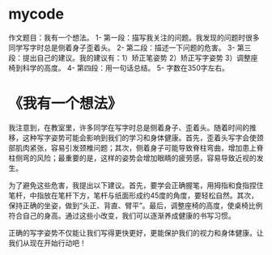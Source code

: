 # mycode

作文题目：我有一个想法。
1- 第一段：描写我关注的问题。我发现的问题时很多同学写字时总是侧着身子歪着头。
2- 第二段：描述一下问题的危害。
3- 第三段：提出自己的建议。我的建议有：1）矫正笔姿势
2）矫正写字姿势 3）调整座椅到科学的高度。
4- 第四段：用一句话总结。
5- 字数在350字左右。


# 《我有一个想法》
我注意到，在教室里，许多同学在写字时总是侧着身子、歪着头。随着时间的推移，这种写字姿势可能会影响到我们的学习和身体健康。首先，歪着头写字会使颈部肌肉紧张，容易引发颈椎问题；其次，侧着身子可能导致脊柱弯曲，增加患上脊柱侧弯的风险；最重要的是，这样的姿势会增加眼睛的疲劳感，容易导致近视的发生。

为了避免这些危害，我提出以下建议。首先，要学会正确握笔，用拇指和食指捏住笔杆，中指放在笔杆下方，笔杆与纸面形成约45度的角度，要轻松自然。其次，保持正确的坐姿，做到“头正、背直、臂平”。最后，调整座椅的高度，使桌椅比例符合自己的身高。通过这些小改变，我们可以逐渐养成健康的书写习惯。

正确的写字姿势不仅能让我们写得更快更好，更能保护我们的视力和身体健康。让我们从现在开始行动吧！  
